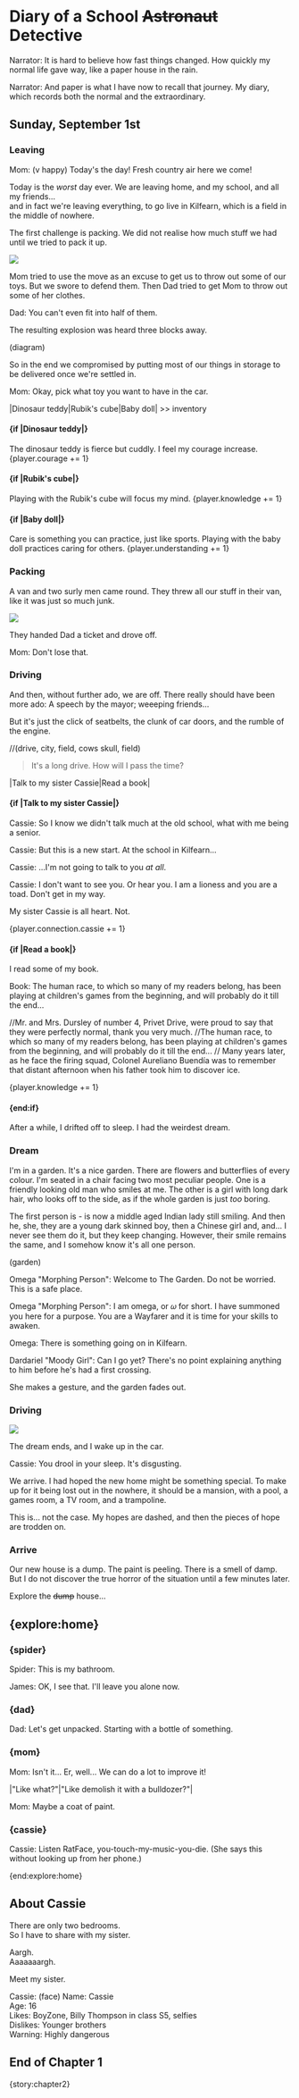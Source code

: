 
# Diary of a School ~~Astronaut~~ Detective

Narrator: It is hard to believe how fast things changed. How quickly my normal life gave way, like a paper house in the rain.

Narrator: And paper is what I have now to recall that journey. My diary, which records both the normal and the extraordinary.

## Sunday, September 1st

### Leaving

Mom: (v happy) Today's the day! Fresh country air here we come!

Today is the *worst* day ever. We are leaving home, and my school, and all my friends...      
and in fact we're leaving everything, to go live in Kilfearn, which is a field in the middle of nowhere.

The first challenge is packing. We did not realise how much stuff we had until we tried to pack it up. 

![](/img/src/scene/tons-of-junk.jpg)

Mom tried to use the move as an excuse to get us to throw out some of our toys. But we swore to defend them. Then Dad tried to get Mom to throw out some of her clothes. 

Dad: You can't even fit into half of them. 

The resulting explosion was heard three blocks away. 

(diagram)

So in the end we compromised by putting most of our things in storage to be delivered once we're settled in. 

Mom: Okay, pick what toy you want to have in the car.

|Dinosaur teddy|Rubik's cube|Baby doll| >> inventory

#### {if |Dinosaur teddy|}
The dinosaur teddy is fierce but cuddly. I feel my courage increase. {player.courage += 1}

#### {if |Rubik's cube|}
Playing with the Rubik's cube will focus my mind. {player.knowledge += 1}

#### {if |Baby doll|}
Care is something you can practice, just like sports. Playing with the baby doll practices caring for others. {player.understanding += 1}


### Packing

A van and two surly men came round. They threw all our stuff in their van, like it was just so much junk. 

![](/img/src/scene/load-truck.jpg)

They handed Dad a ticket and drove off.

Mom: Don't lose that. 

### Driving

And then, without further ado, we are off. There really should have been more ado: A speech by the mayor; weeeping friends... 

But it's just the click of seatbelts, the clunk of car doors, and the rumble of the engine. 

//(drive, city, field, cows skull, field)

> It's a long drive. How will I pass the time?

|Talk to my sister Cassie|Read a book|

#### {if |Talk to my sister Cassie|}

Cassie: So I know we didn't talk much at the old school, what with me being a senior.

Cassie: But this is a new start. At the school in Kilfearn...

Cassie: ...I'm not going to talk to you *at all*. 

Cassie: I don't want to see you. Or hear you. I am a lioness and you are a toad. Don't get in my way.

My sister Cassie is all heart. Not.

{player.connection.cassie += 1}

#### {if |Read a book|}

I read some of my book. 

Book: The human race, to which so many of my readers belong, has been playing at children's games from the beginning, and will probably do it till the end...

//Mr. and Mrs. Dursley of number 4, Privet Drive, were proud to say that they were perfectly normal, thank you very much.
//The human race, to which so many of my readers belong, has been playing at children's games from the beginning, and will probably do it till the end...
// Many years later, as he face the firing squad, Colonel Aureliano Buendía was to remember that distant afternoon when his father took him to discover ice.

{player.knowledge += 1}

#### {end:if}

After a while, I drifted off to sleep. I had the weirdest dream.

### Dream

I'm in a garden. It's a nice garden. There are flowers and butterflies of every colour. I'm seated in a chair facing two most peculiar people. One is a friendly looking old man who smiles at me. The other is a girl with long dark hair, who looks off to the side, as if the whole garden is just *too* boring. 

The first person is - is now a middle aged Indian lady still smiling. And then he, she, they are a young dark skinned boy, then a Chinese girl and, and... I never see them do it, but they keep changing. However, their smile remains the same, and I somehow know it's all one person.

(garden)

Omega "Morphing Person": Welcome to The Garden. Do not be worried. This is a safe place.

Omega "Morphing Person": I am omega, or 𝜔 for short. I have summoned you here for a purpose. You are a Wayfarer and it is time for your skills to awaken.

Omega: There is something going on in Kilfearn. 

Dardariel "Moody Girl": Can I go yet? There's no point explaining anything to him before he's had a first crossing.

She makes a gesture, and the garden fades out.

### Driving

![](/img/src/bg/car.png)

The dream ends, and I wake up in the car.

Cassie: You drool in your sleep. It's disgusting.

We arrive. I had hoped the new home might be something special. To make up for it being lost out in the nowhere, it should be a mansion, 
with a pool, a games room, a TV room, and a trampoline. 

This is... not the case. My hopes are dashed, and then the pieces of hope are trodden on.

### Arrive

Our new house is a dump. The paint is peeling. There is a smell of damp. But I do not discover the true horror of the situation until a few minutes later.

Explore the ~~dump~~ house...

## {explore:home}

### {spider}

Spider: This is my bathroom.

James: OK, I see that. I'll leave you alone now.

### {dad}

Dad: Let's get unpacked. Starting with a bottle of something.

### {mom}

Mom: Isn't it... Er, well... We can do a lot to improve it!

|"Like what?"|"Like demolish it with a bulldozer?"|

Mom: Maybe a coat of paint.

### {cassie}

Cassie: Listen RatFace, you-touch-my-music-you-die. (She says this without looking up from her phone.)

{end:explore:home}

## About Cassie

There are only two bedrooms.    
So I have to share with my sister.    

Aargh.    
Aaaaaaargh.   

Meet my sister.

Cassie: (face) Name: Cassie<br/>Age:	16<br/>Likes:	BoyZone, Billy Thompson in class S5, selfies<br/>Dislikes:	Younger brothers<br/>Warning:	Highly dangerous

## End of Chapter 1

{story:chapter2}
